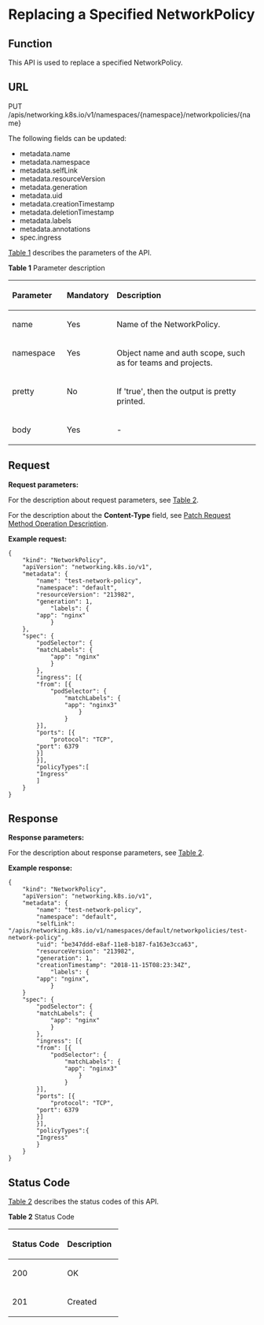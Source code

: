 # Replacing a Specified NetworkPolicy<a name="cce_02_0278"></a>

## Function<a name="section19932559538"></a>

This API is used to replace a specified NetworkPolicy.

## URL<a name="section1823219891718"></a>

PUT /apis/networking.k8s.io/v1/namespaces/\{namespace\}/networkpolicies/\{name\}

The following fields can be updated:

-   metadata.name
-   metadata.namespace
-   metadata.selfLink
-   metadata.resourceVersion
-   metadata.generation
-   metadata.uid
-   metadata.creationTimestamp
-   metadata.deletionTimestamp
-   metadata.labels
-   metadata.annotations
-   spec.ingress

[Table 1](#d0e42906)  describes the parameters of the API.

**Table  1**  Parameter description

<a name="d0e42906"></a>
<table><thead align="left"><tr id="row10640301"><th class="cellrowborder" valign="top" width="22.220000000000002%" id="mcps1.2.4.1.1"><p id="p65652297517"><a name="p65652297517"></a><a name="p65652297517"></a>Parameter</p>
</th>
<th class="cellrowborder" valign="top" width="17.169999999999998%" id="mcps1.2.4.1.2"><p id="p165661629135114"><a name="p165661629135114"></a><a name="p165661629135114"></a>Mandatory</p>
</th>
<th class="cellrowborder" valign="top" width="60.61%" id="mcps1.2.4.1.3"><p id="p14567629115114"><a name="p14567629115114"></a><a name="p14567629115114"></a>Description</p>
</th>
</tr>
</thead>
<tbody><tr id="row10781191719208"><td class="cellrowborder" valign="top" width="22.220000000000002%" headers="mcps1.2.4.1.1 "><p id="p19781117112019"><a name="p19781117112019"></a><a name="p19781117112019"></a>name</p>
</td>
<td class="cellrowborder" valign="top" width="17.169999999999998%" headers="mcps1.2.4.1.2 "><p id="p578231710205"><a name="p578231710205"></a><a name="p578231710205"></a>Yes</p>
</td>
<td class="cellrowborder" valign="top" width="60.61%" headers="mcps1.2.4.1.3 "><p id="p978261710207"><a name="p978261710207"></a><a name="p978261710207"></a>Name of the NetworkPolicy.</p>
</td>
</tr>
<tr id="row19095777"><td class="cellrowborder" valign="top" width="22.220000000000002%" headers="mcps1.2.4.1.1 "><p id="p3254085"><a name="p3254085"></a><a name="p3254085"></a>namespace</p>
</td>
<td class="cellrowborder" valign="top" width="17.169999999999998%" headers="mcps1.2.4.1.2 "><p id="p62254326"><a name="p62254326"></a><a name="p62254326"></a>Yes</p>
</td>
<td class="cellrowborder" valign="top" width="60.61%" headers="mcps1.2.4.1.3 "><p id="p9435611"><a name="p9435611"></a><a name="p9435611"></a>Object name and auth scope, such as for teams and projects.</p>
</td>
</tr>
<tr id="row17811636"><td class="cellrowborder" valign="top" width="22.220000000000002%" headers="mcps1.2.4.1.1 "><p id="p33456451"><a name="p33456451"></a><a name="p33456451"></a>pretty</p>
</td>
<td class="cellrowborder" valign="top" width="17.169999999999998%" headers="mcps1.2.4.1.2 "><p id="p25618043"><a name="p25618043"></a><a name="p25618043"></a>No</p>
</td>
<td class="cellrowborder" valign="top" width="60.61%" headers="mcps1.2.4.1.3 "><p id="p61795587"><a name="p61795587"></a><a name="p61795587"></a>If 'true', then the output is pretty printed.</p>
</td>
</tr>
<tr id="row26391471649"><td class="cellrowborder" valign="top" width="22.220000000000002%" headers="mcps1.2.4.1.1 "><p id="p14640471145"><a name="p14640471145"></a><a name="p14640471145"></a>body</p>
</td>
<td class="cellrowborder" valign="top" width="17.169999999999998%" headers="mcps1.2.4.1.2 "><p id="p064011716413"><a name="p064011716413"></a><a name="p064011716413"></a>Yes</p>
</td>
<td class="cellrowborder" valign="top" width="60.61%" headers="mcps1.2.4.1.3 "><p id="p46408710414"><a name="p46408710414"></a><a name="p46408710414"></a>-</p>
</td>
</tr>
</tbody>
</table>

## Request<a name="section1097017235815"></a>

**Request parameters:**

For the description about request parameters, see  [Table 2](creating-a-networkpolicy.md#d0e42951).

For the description about the  **Content-Type**  field, see  [Patch Request Method Operation Description](patch-request-method-operation-description.md).

**Example request:**

```
{
    "kind": "NetworkPolicy",
    "apiVersion": "networking.k8s.io/v1",
    "metadata": {
	    "name": "test-network-policy",
		"namespace": "default",
		"resourceVersion": "213982",
		"generation": 1,
            "labels": {
		"app": "nginx"
			}
	},
    "spec": {
	    "podSelector": {
		"matchLabels": {
		    "app": "nginx"
		    }
	    },
	    "ingress": [{
		"from": [{
		    "podSelector": {
		        "matchLabels": {
			    "app": "nginx3"
				    }
			    }
		}],
	    "ports": [{
	        "protocol": "TCP",
		"port": 6379
		}]
	    }],
	    "policyTypes":[
		"Ingress"
        ]
    }
}
```

## Response<a name="section13598181712916"></a>

**Response parameters:**

For the description about response parameters, see  [Table 2](creating-a-networkpolicy.md#d0e42951).

**Example response:**

```
{
    "kind": "NetworkPolicy",
    "apiVersion": "networking.k8s.io/v1",
    "metadata": {
	    "name": "test-network-policy",
		"namespace": "default",
		"selfLink": "/apis/networking.k8s.io/v1/namespaces/default/networkpolicies/test-network-policy",
		"uid": "be347ddd-e8af-11e8-b187-fa163e3cca63",
		"resourceVersion": "213982",
		"generation": 1,
		"creationTimestamp": "2018-11-15T08:23:34Z",
            "labels": {
		"app": "nginx",
			}
	}
    "spec": {
	    "podSelector": {
		"matchLabels": {
		    "app": "nginx"
		    }
	    },
	    "ingress": [{
		"from": [{
		    "podSelector": {
		        "matchLabels": {
			    "app": "nginx3"
				    }
			    }
		}],
	    "ports": [{
	        "protocol": "TCP",
		"port": 6379
		}]
	    }],
	    "policyTypes":{ 
		"Ingress"
        }
    }
}
```

## Status Code<a name="section14947131610112"></a>

[Table 2](#d0e43055)  describes the status codes of this API.

**Table  2**  Status Code

<a name="d0e43055"></a>
<table><thead align="left"><tr id="row20813512"><th class="cellrowborder" valign="top" width="50%" id="mcps1.2.3.1.1"><p id="p8172937"><a name="p8172937"></a><a name="p8172937"></a>Status Code</p>
</th>
<th class="cellrowborder" valign="top" width="50%" id="mcps1.2.3.1.2"><p id="p58028199"><a name="p58028199"></a><a name="p58028199"></a>Description</p>
</th>
</tr>
</thead>
<tbody><tr id="row2663689"><td class="cellrowborder" valign="top" width="50%" headers="mcps1.2.3.1.1 "><p id="p14432280"><a name="p14432280"></a><a name="p14432280"></a>200</p>
</td>
<td class="cellrowborder" valign="top" width="50%" headers="mcps1.2.3.1.2 "><p id="p13489144118012"><a name="p13489144118012"></a><a name="p13489144118012"></a>OK</p>
</td>
</tr>
<tr id="row1781782783012"><td class="cellrowborder" valign="top" width="50%" headers="mcps1.2.3.1.1 "><p id="p81998550234"><a name="p81998550234"></a><a name="p81998550234"></a>201</p>
</td>
<td class="cellrowborder" valign="top" width="50%" headers="mcps1.2.3.1.2 "><p id="p719935513239"><a name="p719935513239"></a><a name="p719935513239"></a>Created</p>
</td>
</tr>
</tbody>
</table>

